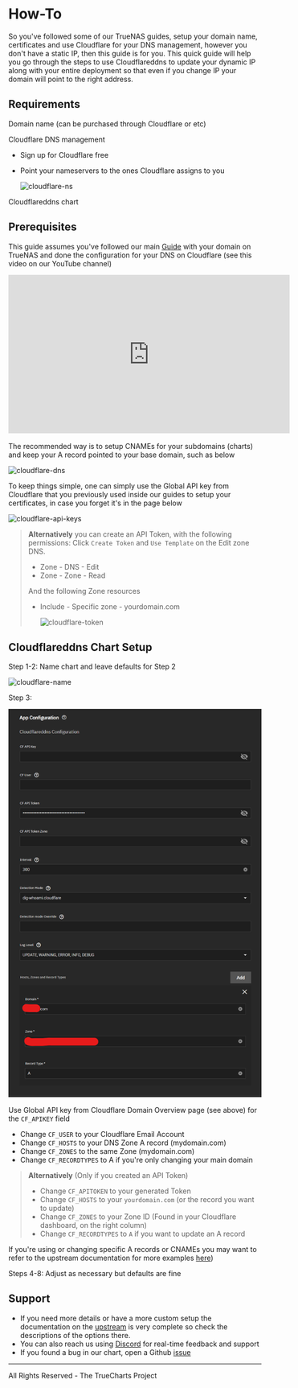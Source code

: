 # How-To

So you've followed some of our TrueNAS guides, setup your domain name, certificates and use Cloudflare for your DNS management, however you don't have a static IP, then this guide is for you. This quick guide will help you go through the steps to use Cloudflareddns to update your dynamic IP along with your entire deployment so that even if you change IP your domain will point to the right address.

## Requirements

Domain name (can be purchased through Cloudflare or etc)

Cloudflare DNS management

- Sign up for Cloudflare free
- Point your nameservers to the ones Cloudflare assigns to you

  ![cloudflare-ns](img/cloudflare-ns.png)

Cloudflareddns chart

## Prerequisites

This guide assumes you've followed our main [Guide](https://truecharts.org/manual/guides/adding-letsencrypt/) with your domain on TrueNAS and done the configuration for your DNS on Cloudflare
(see this video on our YouTube channel)

<iframe width="560" height="315" src="https://www.youtube.com/watch?v=hJVghecs3rE" title="YouTube video player" frameborder="0" allow="accelerometer; autoplay; clipboard-write; encrypted-media; gyroscope; picture-in-picture" allowfullscreen></iframe>

The recommended way is to setup CNAMEs for your subdomains (charts) and keep your A record pointed to your base domain, such as below

![cloudflare-dns](img/cloudflare-dns.png)

To keep things simple, one can simply use the Global API key from Cloudflare that you previously used inside our guides to setup your certificates, in case you forget it's in the page below

![cloudflare-api-keys](img/cloudflare-api-keys.png)

> **Alternatively** you can create an API Token, with the following permissions:
> Click `Create Token` and `Use Template` on the Edit zone DNS.
>
> - Zone - DNS - Edit
> - Zone - Zone - Read
>
> And the following Zone resources
>
> - Include - Specific zone - yourdomain.com
>
>   ![cloudflare-token](img/cloudflare-token.png)

## Cloudflareddns Chart Setup

Step 1-2: Name chart and leave defaults for Step 2

![cloudflare-name](img/cloudflare-name.png)

Step 3:

![cloudflare-config](img/cloudflare-config.png)

Use Global API key from Cloudflare Domain Overview page (see above) for the `CF_APIKEY` field

- Change `CF_USER` to your Cloudflare Email Account
- Change `CF_HOSTS` to your DNS Zone A record (mydomain.com)
- Change `CF_ZONES` to the same Zone (mydomain.com)
- Change `CF_RECORDTYPES` to A if you're only changing your main domain

> **Alternatively** (Only if you created an API Token)
>
> - Change `CF_APITOKEN` to your generated Token
> - Change `CF_HOSTS` to your `yourdomain.com` (or the record you want to update)
> - Change `CF_ZONES` to your Zone ID (Found in your Cloudflare dashboard, on the right column)
> - Change `CF_RECORDTYPES` to `A` if you want to update an A record

If you're using or changing specific A records or CNAMEs you may want to refer to the upstream documentation for more examples [here](https://hotio.dev/containers/cloudflareddns/))

Steps 4-8: Adjust as necessary but defaults are fine

## Support

- If you need more details or have a more custom setup the documentation on the [upstream](https://hotio.dev/containers/cloudflareddns/) is very complete so check the descriptions of the options there.
- You can also reach us using [Discord](https://discord.gg/tVsPTHWTtr) for real-time feedback and support
- If you found a bug in our chart, open a Github [issue](https://github.com/truecharts/apps/issues/new/choose)

---

All Rights Reserved - The TrueCharts Project
